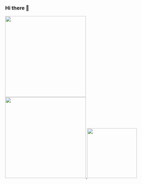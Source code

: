 ### Hi there 👋


<a href='leelkarunarathne.me/'>

  
  <img height='260px' src='https://github-readme-stats.vercel.app/api?username=leelk&show_icons=true&theme=transparent'>
  
<img height='260px' src='https://github-readme-stats.vercel.app/api/top-langs/?username=leelk&hide=php,c%2b%2b&hide_title=true&theme=midnight-purple' >
<img height='160px'  src = 'https://github-readme-stats.vercel.app/api?username=leelk&hide_title=true&theme=midnight-purple&count_private=true&show_icons=true'>
</a>
